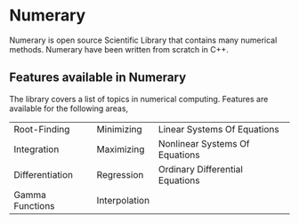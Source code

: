 # Numerary

Numerary is open source Scientific Library that contains many numerical methods. Numerary have been written from scratch in C++.

## Features available in Numerary

The library covers a list of topics in numerical computing. Features are available for the following areas,

| | | |
|-|-|-|
| Root-Finding    | Minimizing    | Linear Systems Of Equations     |
| Integration     | Maximizing    | Nonlinear Systems Of Equations  |
| Differentiation | Regression    | Ordinary Differential Equations |
| Gamma Functions | Interpolation |                                 |